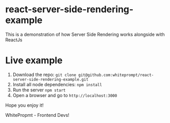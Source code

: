 # react-server-side-rendering-example
This is a demonstration of how Server Side Rendering works alongside with ReactJs

# Live example

1)  Download the repo: `git clone git@github.com:whiteprompt/react-server-side-rendering-example.git`
2)  Install all node dependencies: `npm install`
3)  Run the server `npm start`
4)  Open a browser and go to `http://localhost:3000`

Hope you enjoy it!

WhitePropmt - Frontend Devs!
